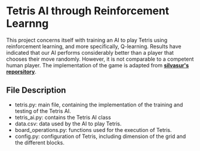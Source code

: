 # Tetris AI through Reinforcement Learnng

This project concerns itself with training an AI to play Tetris using reinforcement learning, and more specifically, Q-learning. Results have indicated that our AI performs considerably better than a player that chooses their move randomly. However, it is not comparable to a competent human player. The implementation of the game is adapted from  **[silvasur's reporsitory](https://gist.github.com/silvasur/565419/d9de6a84e7da000797ac681976442073045c74a4)**.

## File Description
- tetris.py: main file, containing the implementation of the training and testing of the Tetris AI.
- tetris_ai.py: contains the Tetris AI class
- data.csv: data used by the AI to play Tetris.
- board_operations.py: functions used for the execution of Tetris.
- config.py: configuration of Tetris, including dimension of the grid and the different blocks.
